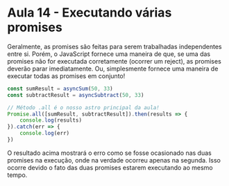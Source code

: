 # Aula 14 - Executando várias promises
Geralmente, as promises são feitas para serem trabalhadas independentes entre si. Porém, o JavaScript fornece uma maneira de que, se uma das promises não for executada corretamente (ocorrer um reject), as promises deverão parar imediatamente. Ou, simplesmente fornece uma maneira de executar todas as promises em conjunto!

```js
const sumResult = asyncSum(50, 33)
const subtractResult = asyncSubtract(50, 33)

// Método .all é o nosso astro principal da aula!
Promise.all([sumResult, subtractResult]).then(results => {
    console.log(results)
}).catch(err => {
    console.log(err) 
})
```

O resultado acima mostrará o erro como se fosse ocasionado nas duas promises na execução, onde na verdade ocorreu apenas na segunda. Isso ocorre devido o fato das duas promises estarem executando ao mesmo tempo.